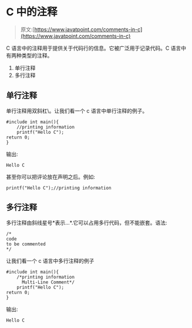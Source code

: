 # C 中的注释

> 原文:[https://www.javatpoint.com/comments-in-c](https://www.javatpoint.com/comments-in-c)

C 语言中的注释用于提供关于代码行的信息。它被广泛用于记录代码。C 语言中有两种类型的注释。

1.  单行注释
2.  多行注释

## 单行注释

单行注释用双斜杠\\。让我们看一个 c 语言中单行注释的例子。

```
#include int main(){  
	//printing information  
	printf("Hello C");  
return 0;
} 
```

输出:

```
Hello C

```

甚至你可以把评论放在声明之后。例如:

```
printf("Hello C");//printing information

```

## 多行注释

多行注释由斜线星号\*表示...*\.它可以占用多行代码，但不能嵌套。语法:

```
/* 
code
to be commented
*/

```

让我们看一个 c 语言中多行注释的例子

```
#include int main(){  
	/*printing information  
	  Multi-Line Comment*/
	printf("Hello C");  
return 0;
} 
```

输出:

```
Hello C

```